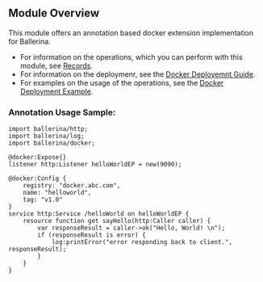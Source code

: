 ## Module Overview

This module offers an annotation based docker extension implementation for Ballerina. 

- For information on the operations, which you can perform with this module, see [Records](/swan-lake/learn/api-docs/ballerina/docker/index.html#records). 
- For information on the deploymenr, see the [Docker Deployemnt Guide](/swan-lake/learn/deployment/docker/).
- For examples on the usage of the operations, see the [Docker Deployment Example](/swan-lake/learn/by-example/docker-deployment.html).

### Annotation Usage Sample:
```ballerina
import ballerina/http;
import ballerina/log;
import ballerina/docker;

@docker:Expose{}
listener http:Listener helloWorldEP = new(9090);

@docker:Config {
    registry: "docker.abc.com",
    name: "helloworld",
    tag: "v1.0"
}
service http:Service /helloWorld on helloWorldEP {
    resource function get sayHello(http:Caller caller) {
        var responseResult = caller->ok("Hello, World! \n");
        if (responseResult is error) {
            log:printError("error responding back to client.", responseResult);
        }
    }
}
```
